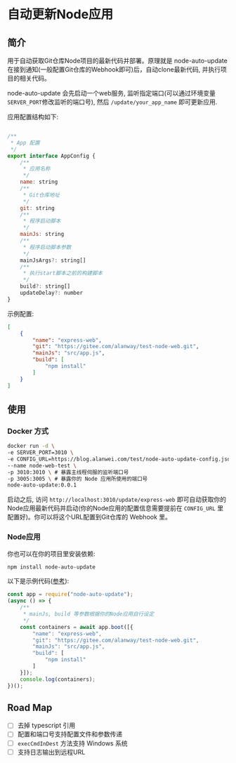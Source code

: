 # 自动更新Node应用
## 简介

用于自动获取Git仓库Node项目的最新代码并部署。原理就是 node-auto-update 在接到通知(一般配置Git仓库的Webhook即可)后，自动clone最新代码, 并执行项目的相关代码。

node-auto-update 会先启动一个web服务, 监听指定端口(可以通过环境变量`SERVER_PORT`修改监听的端口号), 然后  `/update/your_app_name` 即可更新应用.

应用配置结构如下:

```javascript

/**
 * App 配置
 */
export interface AppConfig {
    /**
     * 应用名称
     */
    name: string
    /**
     * Git仓库地址
     */
    git: string
    /**
     * 程序启动脚本
     */
    mainJs: string
    /**
     * 程序启动脚本参数
     */
    mainJsArgs?: string[]
    /**
     * 执行start脚本之前的构建脚本
     */
    build?: string[]
    updateDelay?: number
}
```

示例配置:

```json
[
    {
        "name": "express-web",
        "git": "https://gitee.com/alanway/test-node-web.git",
        "mainJs": "src/app.js",
        "build": [
            "npm install"
        ]
    }
]
```

## 使用

### Docker 方式

```bash
docker run -d \
-e SERVER_PORT=3010 \
-e CONFIG_URL=https://blog.alanwei.com/test/node-auto-update-config.json \
--name node-web-test \
-p 3010:3010 \ # 暴露主线程伺服的监听端口号
-p 3005:3005 \ # 暴露你的 Node 应用所使用的端口号
node-auto-update:0.0.1
```

启动之后, 访问 `http://localhost:3010/update/express-web` 即可自动获取你的Node应用最新代码并启动(你的Node应用的配置信息需要提前在 `CONFIG_URL` 里配置好)。你可以将这个URL配置到Git仓库的 Webhook 里。

### Node应用

你也可以在你的项目里安装依赖:

```bash
npm install node-auto-update
```

以下是示例代码([参考](./src/test/local-debug.ts)):

```javascript
const app = require("node-auto-update");
(async () => {
    /**
     * mainJs, build 等参数根据你的Node应用自行设定
     */ 
    const containers = await app.boot([{
        "name": "express-web",
        "git": "https://gitee.com/alanway/test-node-web.git",
        "mainJs": "src/app.js",
        "build": [
            "npm install"
        ]
    }]);
    console.log(containers);
})();
```

## Road Map

* [ ] 去掉 typescript 引用
* [ ] 配置和端口号支持配置文件和参数传递
* [ ] `execCmdInDest` 方法支持 Windows 系统
* [ ] 支持日志输出到远程URL